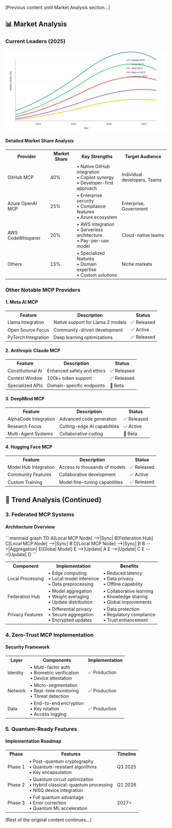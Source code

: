 [Previous content until Market Analysis section...]

## 📊 Market Analysis

### Current Leaders (2025)
<div align="center">
  <img src="assets/mcp-adoption-trends.svg" alt="MCP Adoption Trends" width="800">
</div>

#### Detailed Market Share Analysis
<div class="market-leaders">
  <table>
    <tr>
      <th>Provider</th>
      <th>Market Share</th>
      <th>Key Strengths</th>
      <th>Target Audience</th>
    </tr>
    <tr>
      <td>GitHub MCP</td>
      <td>40%</td>
      <td>
        • Native GitHub integration<br>
        • Copilot synergy<br>
        • Developer-first approach
      </td>
      <td>Individual developers, Teams</td>
    </tr>
    <tr>
      <td>Azure OpenAI MCP</td>
      <td>25%</td>
      <td>
        • Enterprise security<br>
        • Compliance features<br>
        • Azure ecosystem
      </td>
      <td>Enterprise, Government</td>
    </tr>
    <tr>
      <td>AWS CodeWhisperer</td>
      <td>20%</td>
      <td>
        • AWS integration<br>
        • Serverless architecture<br>
        • Pay-per-use model
      </td>
      <td>Cloud-native teams</td>
    </tr>
    <tr>
      <td>Others</td>
      <td>15%</td>
      <td>
        • Specialized features<br>
        • Domain expertise<br>
        • Custom solutions
      </td>
      <td>Niche markets</td>
    </tr>
  </table>
</div>

### Other Notable MCP Providers

#### 1. Meta AI MCP
<div class="meta-mcp">
  <table>
    <tr>
      <th>Feature</th>
      <th>Description</th>
      <th>Status</th>
    </tr>
    <tr>
      <td>Llama Integration</td>
      <td>Native support for Llama 2 models</td>
      <td>✅ Released</td>
    </tr>
    <tr>
      <td>Open Source Focus</td>
      <td>Community-driven development</td>
      <td>✅ Active</td>
    </tr>
    <tr>
      <td>PyTorch Integration</td>
      <td>Deep learning optimizations</td>
      <td>✅ Released</td>
    </tr>
  </table>
</div>

#### 2. Anthropic Claude MCP
<div class="anthropic-mcp">
  <table>
    <tr>
      <th>Feature</th>
      <th>Description</th>
      <th>Status</th>
    </tr>
    <tr>
      <td>Constitutional AI</td>
      <td>Enhanced safety and ethics</td>
      <td>✅ Released</td>
    </tr>
    <tr>
      <td>Context Window</td>
      <td>100k+ token support</td>
      <td>✅ Released</td>
    </tr>
    <tr>
      <td>Specialized APIs</td>
      <td>Domain-specific endpoints</td>
      <td>🔄 Beta</td>
    </tr>
  </table>
</div>

#### 3. DeepMind MCP
<div class="deepmind-mcp">
  <table>
    <tr>
      <th>Feature</th>
      <th>Description</th>
      <th>Status</th>
    </tr>
    <tr>
      <td>AlphaCode Integration</td>
      <td>Advanced code generation</td>
      <td>✅ Released</td>
    </tr>
    <tr>
      <td>Research Focus</td>
      <td>Cutting-edge AI capabilities</td>
      <td>✅ Active</td>
    </tr>
    <tr>
      <td>Multi-Agent Systems</td>
      <td>Collaborative coding</td>
      <td>🔄 Beta</td>
    </tr>
  </table>
</div>

#### 4. Hugging Face MCP
<div class="huggingface-mcp">
  <table>
    <tr>
      <th>Feature</th>
      <th>Description</th>
      <th>Status</th>
    </tr>
    <tr>
      <td>Model Hub Integration</td>
      <td>Access to thousands of models</td>
      <td>✅ Released</td>
    </tr>
    <tr>
      <td>Community Features</td>
      <td>Collaborative development</td>
      <td>✅ Active</td>
    </tr>
    <tr>
      <td>Custom Training</td>
      <td>Model fine-tuning capabilities</td>
      <td>✅ Released</td>
    </tr>
  </table>
</div>

## 🔮 Trend Analysis (Continued)

### 3. Federated MCP Systems
<div class="federated-mcp">
  <h4>Architecture Overview</h4>
  ```mermaid
  graph TD
    A[Local MCP Node] -->|Sync| B[Federation Hub]
    C[Local MCP Node] -->|Sync| B
    D[Local MCP Node] -->|Sync| B
    B -->|Aggregation| E[Global Model]
    E -->|Update| A
    E -->|Update| C
    E -->|Update| D
  ```

  <table>
    <tr>
      <th>Component</th>
      <th>Implementation</th>
      <th>Benefits</th>
    </tr>
    <tr>
      <td>Local Processing</td>
      <td>
        • Edge computing<br>
        • Local model inference<br>
        • Data preprocessing
      </td>
      <td>
        • Reduced latency<br>
        • Data privacy<br>
        • Offline capability
      </td>
    </tr>
    <tr>
      <td>Federation Hub</td>
      <td>
        • Model aggregation<br>
        • Weight averaging<br>
        • Update distribution
      </td>
      <td>
        • Collaborative learning<br>
        • Knowledge sharing<br>
        • Global improvements
      </td>
    </tr>
    <tr>
      <td>Privacy Features</td>
      <td>
        • Differential privacy<br>
        • Secure aggregation<br>
        • Encrypted updates
      </td>
      <td>
        • Data protection<br>
        • Regulatory compliance<br>
        • Trust enhancement
      </td>
    </tr>
  </table>
</div>

### 4. Zero-Trust MCP Implementation
<div class="zero-trust-mcp">
  <h4>Security Framework</h4>
  <table>
    <tr>
      <th>Layer</th>
      <th>Components</th>
      <th>Implementation</th>
    </tr>
    <tr>
      <td>Identity</td>
      <td>
        • Multi-factor auth<br>
        • Biometric verification<br>
        • Device attestation
      </td>
      <td>✅ Production</td>
    </tr>
    <tr>
      <td>Network</td>
      <td>
        • Micro-segmentation<br>
        • Real-time monitoring<br>
        • Threat detection
      </td>
      <td>✅ Production</td>
    </tr>
    <tr>
      <td>Data</td>
      <td>
        • End-to-end encryption<br>
        • Key rotation<br>
        • Access logging
      </td>
      <td>✅ Production</td>
    </tr>
  </table>
</div>

### 5. Quantum-Ready Features
<div class="quantum-mcp">
  <h4>Implementation Roadmap</h4>
  <table>
    <tr>
      <th>Phase</th>
      <th>Features</th>
      <th>Timeline</th>
    </tr>
    <tr>
      <td>Phase 1</td>
      <td>
        • Post-quantum cryptography<br>
        • Quantum-resistant algorithms<br>
        • Key encapsulation
      </td>
      <td>Q3 2025</td>
    </tr>
    <tr>
      <td>Phase 2</td>
      <td>
        • Quantum circuit optimization<br>
        • Hybrid classical-quantum processing<br>
        • NISQ device integration
      </td>
      <td>Q1 2026</td>
    </tr>
    <tr>
      <td>Phase 3</td>
      <td>
        • Full quantum advantage<br>
        • Error correction<br>
        • Quantum ML acceleration
      </td>
      <td>2027+</td>
    </tr>
  </table>
</div>

[Rest of the original content continues...]